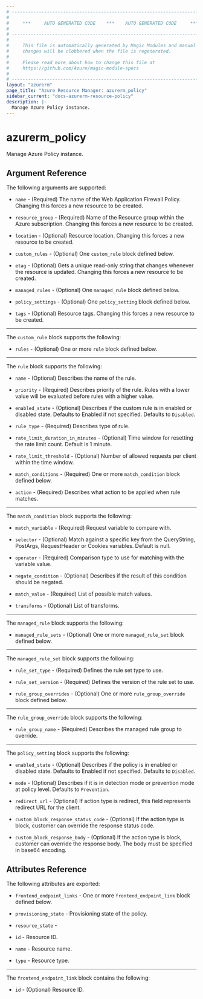 ```yaml
---
# ----------------------------------------------------------------------------
#
#     ***     AUTO GENERATED CODE    ***    AUTO GENERATED CODE     ***
#
# ----------------------------------------------------------------------------
#
#     This file is automatically generated by Magic Modules and manual
#     changes will be clobbered when the file is regenerated.
#
#     Please read more about how to change this file at
#     https://github.com/Azure/magic-module-specs
#
# ----------------------------------------------------------------------------
layout: "azurerm"
page_title: "Azure Resource Manager: azurerm_policy"
sidebar_current: "docs-azurerm-resource-policy"
description: |-
  Manage Azure Policy instance.
---
```


# azurerm_policy

Manage Azure Policy instance.


## Argument Reference

The following arguments are supported:

* `name` - (Required) The name of the Web Application Firewall Policy. Changing this forces a new resource to be created.

* `resource_group` - (Required) Name of the Resource group within the Azure subscription. Changing this forces a new resource to be created.

* `location` - (Optional) Resource location. Changing this forces a new resource to be created.

* `custom_rules` - (Optional) One `custom_rule` block defined below.

* `etag` - (Optional) Gets a unique read-only string that changes whenever the resource is updated. Changing this forces a new resource to be created.

* `managed_rules` - (Optional) One `managed_rule` block defined below.

* `policy_settings` - (Optional) One `policy_setting` block defined below.

* `tags` - (Optional) Resource tags. Changing this forces a new resource to be created.

---

The `custom_rule` block supports the following:

* `rules` - (Optional) One or more `rule` block defined below.


---

The `rule` block supports the following:

* `name` - (Optional) Describes the name of the rule.

* `priority` - (Required) Describes priority of the rule. Rules with a lower value will be evaluated before rules with a higher value.

* `enabled_state` - (Optional) Describes if the custom rule is in enabled or disabled state. Defaults to Enabled if not specified. Defaults to `Disabled`.

* `rule_type` - (Required) Describes type of rule.

* `rate_limit_duration_in_minutes` - (Optional) Time window for resetting the rate limit count. Default is 1 minute.

* `rate_limit_threshold` - (Optional) Number of allowed requests per client within the time window.

* `match_conditions` - (Required) One or more `match_condition` block defined below.

* `action` - (Required) Describes what action to be applied when rule matches.


---

The `match_condition` block supports the following:

* `match_variable` - (Required) Request variable to compare with.

* `selector` - (Optional) Match against a specific key from the QueryString, PostArgs, RequestHeader or Cookies variables. Default is null.

* `operator` - (Required) Comparison type to use for matching with the variable value.

* `negate_condition` - (Optional) Describes if the result of this condition should be negated.

* `match_value` - (Required) List of possible match values.

* `transforms` - (Optional) List of transforms.

---

The `managed_rule` block supports the following:

* `managed_rule_sets` - (Optional) One or more `managed_rule_set` block defined below.


---

The `managed_rule_set` block supports the following:

* `rule_set_type` - (Required) Defines the rule set type to use.

* `rule_set_version` - (Required) Defines the version of the rule set to use.

* `rule_group_overrides` - (Optional) One or more `rule_group_override` block defined below.


---

The `rule_group_override` block supports the following:

* `rule_group_name` - (Required) Describes the managed rule group to override.

---

The `policy_setting` block supports the following:

* `enabled_state` - (Optional) Describes if the policy is in enabled or disabled state. Defaults to Enabled if not specified. Defaults to `Disabled`.

* `mode` - (Optional) Describes if it is in detection mode or prevention mode at policy level. Defaults to `Prevention`.

* `redirect_url` - (Optional) If action type is redirect, this field represents redirect URL for the client.

* `custom_block_response_status_code` - (Optional) If the action type is block, customer can override the response status code.

* `custom_block_response_body` - (Optional) If the action type is block, customer can override the response body. The body must be specified in base64 encoding.

## Attributes Reference

The following attributes are exported:

* `frontend_endpoint_links` - One or more `frontend_endpoint_link` block defined below.

* `provisioning_state` - Provisioning state of the policy.

* `resource_state` - 

* `id` - Resource ID.

* `name` - Resource name.

* `type` - Resource type.


---

The `frontend_endpoint_link` block contains the following:

* `id` - (Optional) Resource ID.
